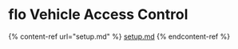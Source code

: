 # flo Vehicle Access Control

{% content-ref url="setup.md" %}
[setup.md](setup.md)
{% endcontent-ref %}
